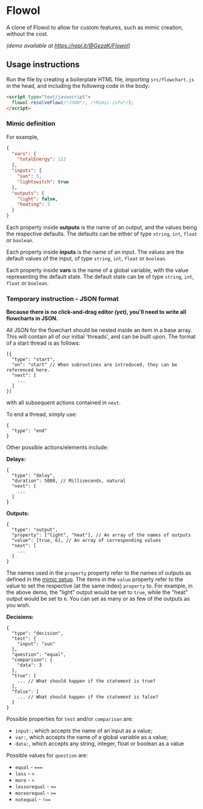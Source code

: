 # Flowol
A clone of Flowol to allow for custom features, such as mimic creation, without the cost.

*(demo available at https://repl.it/@GezaK/Flowol)*

## Usage instructions

Run the file by creating a boilerplate HTML file, importing `src/flowchart.js` in the head, and including the following code in the body:

```html
<script type="text/javascript">
  flowol.resolveFlow(/*JSON*/, /*Mimic info*/);
</script>
```

### Mimic definition

For example,

```json
{
  "vars": {
    "totalEnergy": 112
  },
  "inputs": {
    "sun": 5,
    "lightswitch": true
  },
  "outputs": {
    "light": false,
    "heating": 3
  }
}
```

Each property inside **outputs** is the name of an output, and the values being the respective defaults. The defaults can be either of type `string`, `int`, `float` or `boolean`.

Each property inside **inputs** is the name of an input. The values are the default values of the input, of type `string`, `int`, `float` or `boolean`.

Each property inside **vars** is the name of a global variable, with the value representing the default state. The default state can be of type `string`, `int`, `float` or `boolean`.

### Temporary instruction - JSON format
**Because there is no click-and-drag editor *(yet)*, you'll need to write all flowcharts in JSON.**

All JSON for the flowchart should be nested inside an item in a base array. This will contain all of our initial 'threads', and can be built upon. The format of a start thread is as follows:

```
[{
  "type": "start",
  "on": "start" // When subroutines are introduced, they can be referenced here.
  "next": [
    ...
  ]
}]
```

with all subsequent actions contained in `next`.

To end a thread, simply use:

```
{
  "type": "end"
}
```

Other possible actions/elements include:

**Delays:**

```
{
  "type": "delay",
  "duration": 5000, // Milliseconds, natural
  "next": [
    ...
  ]
}
```

**Outputs:**

```
{
  "type": "output",
  "property": ["light", "heat"], // An array of the names of outputs
  "value": [true, 6], // An array of corresponding values
  "next": [
    ...
  ]
}
```

The names used in the `property` property refer to the names of outputs as defined in the [mimic setup](https://github.com/gezakerecsenyi/flowol/#mimic-definition). The items in the `value` property refer to the value to set the respective (at the same index) `property` to. For example, in the above demo, the "light" output would be set to `true`, while the "heat" output would be set to `6`. You can set as many or as few of the outputs as you wish.

**Decisions:**

```
{
  "type": "decision",
  "test": {
    "input": "sun"
  },
  "question": "equal",
  "comparison": {
    "data": 3
  },
  "true": [
    ... // What should happen if the statement is true?
  ],
  "false": [
    ... // What should happen if the statement is false?
  ]
}
```

Possible properties for `test` and/or `comparison` are:

* `input:`, which accepts the name of an input as a value;
* `var:`, which accepts the name of a global variable as a value;
* `data:`, which accepts any string, integer, float or boolean as a value

Possible values for `question` are:

* `equal` - `===`
* `less` - `<`
* `more` - `>`
* `lessorequal` - `<=`
* `moreorequal` - `>=`
* `notequal` - `!==`
